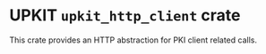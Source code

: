 # UPKIT `upkit_http_client` crate

This crate provides an HTTP abstraction for PKI client related calls.
